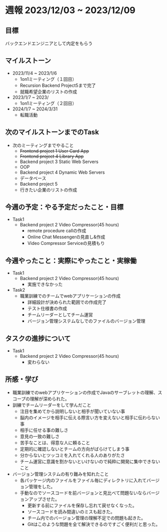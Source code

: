 # 週報 2023/12/03 ~ 2023/12/09

## 目標
バックエンドエンジニアとして内定をもらう

## マイルストーン
- 2023/11/4 ~ 2023/1/6
    - 1on1ミーティング（１回目）
    - Recursion Backend Project5まで完了
    - 就職希望企業のリストの作成
- 2023/1/7 ~ 2023/
    - 1on1ミーティング（２回目）
- 2024/1/7 ~ 2024/3/31
    - 転職活動 

## 次のマイルストーンまでのTask
- 次のミーティングまでやること
    - ~~Frontend project 1 User Card App~~
    - ~~Frontend project 4 Library App~~
    - Backend project 3 Static Web Servers
    - OOP
    - Backend project 4 Dynamic Web Servers
    - データベース
    - Backend project 5
    - 行きたい企業のリストの作成
  

## 今週の予定：やる予定だったこと・目標
- Task1
    - Backend project 2 Video Compressor(45 hours)
      - remote procedure callの作成
      - Online Chat Messengerの見直し&作成
      - Video Compressor Serviceの見積もり

## 今週やったこと：実際にやったこと・実稼働
- Task1
    - Backend project 2 Video Compressor(45 hours)
      - 実施できなかった
- Task2
    - 職業訓練でのチームでwebアプリケーションの作成
        - 詳細設計が決められた範囲での作成完了
        - テスト仕様書の作成
        - チームリーダーとしてチーム運営
        - バージョン管理システムなしでのファイルのバージョン管理
## タスクの進捗について
- Task1
    - Backend project 2 Video Compressor(45 hours)
      - 変わらない
## 所感・学び
- 職業訓練でのwebアプリケーションの作成でJavaのサーブレットの理解、スコープの理解が深められた。
- 訓練でチームリーダーをして学んだこと
    - 注目を集めてから説明しないと相手が聞いていない事
    - 脳内のイメージを相手に伝える際言い方を変えないと相手に伝わらない事
    - 相手に任せる事の難しさ
    - 意見の一致の難しさ
    - 苦手なことは、得意な人に頼ること
    - 定期的に確認しないとチームの方向がばらけてしまう事
    - 分からないとツッコミを入れてくれる人のありがたさ
    - チーム運営に意識を割かないといけないので純粋に開発に集中できないこと
- バージョン管理システムの有り難みを知れたこと
    - 各パッケージ内のファイルをファイル毎にディレクトリに入れてバージョン管理をした。
    - 手動なのでソースコードを前バージョンと見比べて問題ないならバージョンアップさせた。
        - 更新する前にファイルを保存し忘れて戻せなくなった。
        - ソースコードを読み間違いのミスも起きた。
        - チーム内でのバージョン管理の理解不足での問題も起きた。
        - Gitはこのような問題を全て解決できるのですごく便利だと思った。
